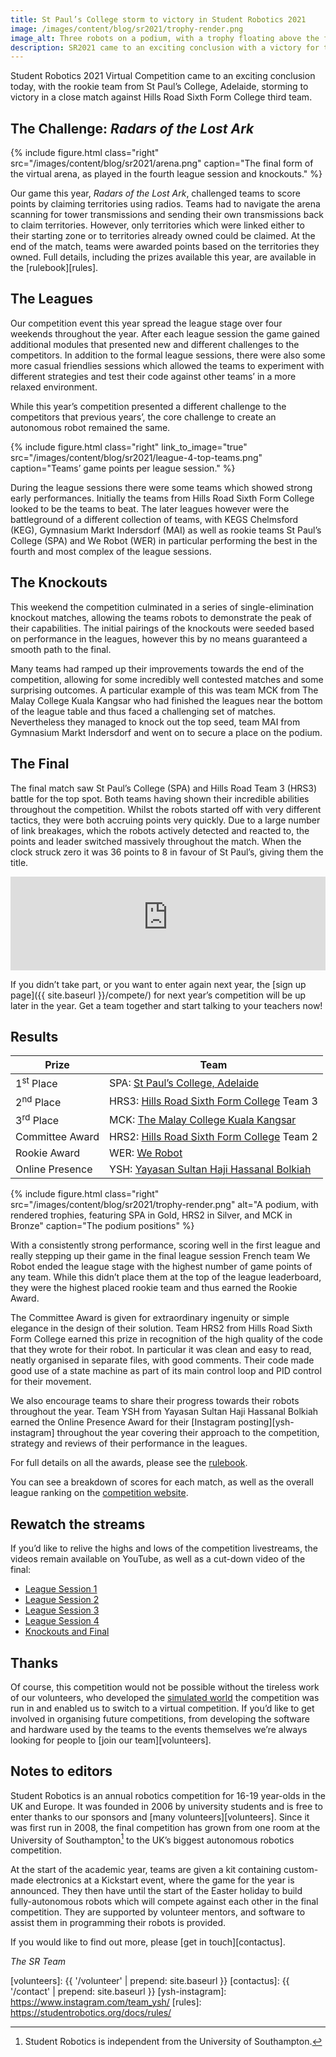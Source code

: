 ```yaml
---
title: St Paul’s College storm to victory in Student Robotics 2021
image: /images/content/blog/sr2021/trophy-render.png
image_alt: Three robots on a podium, with a trophy floating above the first place robot
description: SR2021 came to an exciting conclusion with a victory for the rookie team from St Paul’s College, Adelaide.
---
```


Student Robotics 2021 Virtual Competition came to an exciting conclusion today,
with the rookie team from St Paul’s College, Adelaide, storming to victory in a
close match against Hills Road Sixth Form College third team.

The Challenge: *Radars of the Lost Ark*
----------------------------

{% include figure.html
           class="right"
           src="/images/content/blog/sr2021/arena.png"
           caption="The final form of the virtual arena, as played in the fourth league session and knockouts." %}

Our game this year, _Radars of the Lost Ark_, challenged teams to score points
by claiming territories using radios. Teams had to navigate the arena scanning
for tower transmissions and sending their own transmissions back to claim
territories. However, only territories which were linked either to their
starting zone or to territories already owned could be claimed. At the end of
the match, teams were awarded points based on the territories they owned. Full
details, including the prizes available this year, are available in the
[rulebook][rules].

The Leagues
-----------

Our competition event this year spread the league stage over four weekends
throughout the year. After each league session the game gained additional
modules that presented new and different challenges to the competitors. In
addition to the formal league sessions, there were also some more casual
friendlies sessions which allowed the teams to experiment with different
strategies and test their code against other teams’ in a more relaxed
environment.

While this year’s competition presented a different challenge to the competitors
that previous years’, the core challenge to create an autonomous robot remained
the same.

{% include figure.html
           class="right"
           link_to_image="true"
           src="/images/content/blog/sr2021/league-4-top-teams.png"
           caption="Teams’ game points per league session." %}

During the league sessions there were some teams which showed strong early
performances. Initially the teams from Hills Road Sixth Form College looked to
be the teams to beat. The later leagues however were the battleground of a
different collection of teams, with KEGS Chelmsford (KEG), Gymnasium Markt
Indersdorf (MAI) as well as rookie teams St Paul’s College (SPA) and We Robot
(WER) in particular performing the best in the fourth and most complex of the
league sessions.

The Knockouts
-------------

This weekend the competition culminated in a series of single-elimination
knockout matches, allowing the teams robots to demonstrate the peak of their
capabilities. The initial pairings of the knockouts were seeded based on
performance in the leagues, however this by no means guaranteed a smooth path to
the final.

Many teams had ramped up their improvements towards the end of the competition,
allowing for some incredibly well contested matches and some surprising
outcomes. A particular example of this was team MCK from The Malay College Kuala
Kangsar who had finished the leagues near the bottom of the league table and
thus faced a challenging set of matches. Nevertheless they managed to knock out
the top seed, team MAI from Gymnasium Markt Indersdorf and went on to secure a
place on the podium.

The Final
---------

The final match saw St Paul’s College (SPA) and Hills Road Team 3 (HRS3) battle
for the top spot. Both teams having shown their incredible abilities throughout
the competition. Whilst the robots started off with very different tactics, they
were both accruing points very quickly. Due to a large number of link breakages,
which the robots actively detected and reacted to, the points and leader
switched massively throughout the match. When the clock struck zero it was 36
points to 8 in favour of St Paul’s, giving them the title.

<!-- Video of Final -->
<iframe
  title="Video of SR2021 Final"
  class="center video"
  src="https://www.youtube-nocookie.com/embed/Jwk2kUp02lk"
  frameborder="0"
  width="100%"
  allowfullscreen
  >
</iframe>

If you didn’t take part, or you want to enter again next year, the
[sign up page]({{ site.baseurl }}/compete/) for next year’s competition will be
up later in the year. Get a team together and start talking to your teachers now!

Results
-------

|        Prize          |            Team
|-----------------------|-----------------------------------------------
| 1<sup>st</sup> Place  | SPA: [St Paul’s College, Adelaide](https://www.stpauls.sa.edu.au/)
| 2<sup>nd</sup> Place  | HRS3: [Hills Road Sixth Form College](https://www.hillsroad.ac.uk) Team 3
| 3<sup>rd</sup> Place  | MCK: [The Malay College Kuala Kangsar](https://mckk.edu.my)
| <span class="has-explanation" title="The team that displays the most extraordinary ingenuity or elegant simplicity in the design of their robot">Committee Award</span> | HRS2: [Hills Road Sixth Form College](https://www.hillsroad.ac.uk) Team 2
| <span class="has-explanation" title="The rookie team who achieve the highest place in the league">Rookie Award</span> | WER: [We Robot](https://www.werobot.fr)
| <span class="has-explanation" title="The team that is judged to have the best online presence">Online Presence</span> | YSH: [Yayasan Sultan Haji Hassanal Bolkiah](https://www.secondary-yayasan.edu.bn/en/)

{% include figure.html
           class="right"
           src="/images/content/blog/sr2021/trophy-render.png"
           alt="A podium, with rendered trophies, featuring SPA in Gold, HRS2 in Silver, and MCK in Bronze"
           caption="The podium positions" %}

With a consistently strong performance, scoring well in the first league and
really stepping up their game in the final league session French team We Robot
ended the league stage with the highest number of game points of any team. While
this didn’t place them at the top of the league leaderboard, they were the
highest placed rookie team and thus earned the Rookie Award.

The Committee Award is given for extraordinary ingenuity or simple elegance in
the design of their solution. Team HRS2 from Hills Road Sixth Form College
earned this prize in recognition of the high quality of the code that they wrote
for their robot. In particular it was clean and easy to read, neatly organised
in separate files, with good comments. Their code made good use of a state
machine as part of its main control loop and PID control for their movement.

We also encourage teams to share their progress towards their robots throughout
the year. Team YSH from Yayasan Sultan Haji Hassanal Bolkiah earned the Online
Presence Award for their [Instagram posting][ysh-instagram] throughout the year
covering their approach to the competition, strategy and reviews of their
performance in the leagues.

For full details on all the awards, please see the [rulebook][rulebook].

You can see a breakdown of scores for each match, as well as the overall league
ranking on the [competition website](https://studentrobotics.org/comp/).

Rewatch the streams
-------------------

If you’d like to relive the highs and lows of the competition livestreams, the
videos remain available on YouTube, as well as a cut-down video of the final:

- [League Session 1](https://www.youtube.com/watch?v=cAvk-nfTUis)
- [League Session 2](https://www.youtube.com/watch?v=RwW5Oz30gbE)
- [League Session 3](https://www.youtube.com/watch?v=MpuhtW4mCKM)
- [League Session 4](https://www.youtube.com/watch?v=E9gF-GZbf5M)
- [Knockouts and Final](https://www.youtube.com/watch?v=gxJM6ernMqo)

Thanks
------

Of course, this competition would not be possible without the tireless work of
our volunteers, who developed the [simulated world][simulator] the competition
was run in and enabled us to switch to a virtual competition. If you’d like to
get involved in organising future competitions, from developing the software and
hardware used by the teams to the events themselves we’re always looking for
people to [join our team][volunteers].

Notes to editors
----------------

Student Robotics is an annual robotics competition for 16-19 year-olds in the UK
and Europe. It was founded in 2006 by university students and is free to enter
thanks to our sponsors and [many volunteers][volunteers]. Since it was first run
in 2008, the final competition has grown from one room at the University of
Southampton[^1] to the UK’s biggest autonomous robotics competition.

[^1]: Student Robotics is independent from the University of Southampton.

At the start of the academic year, teams are given a kit containing custom-made
electronics at a Kickstart event, where the game for the year is announced. They
then have until the start of the Easter holiday to build fully-autonomous robots
which will compete against each other in the final competition. They are
supported by volunteer mentors, and software to assist them in programming their
robots is provided.

If you would like to find out more, please [get in touch][contactus].


_The SR Team_

[simulator]: https://studentrobotics.org/docs/simulator/
[rulebook]: https://studentrobotics.org/docs/resources/2021/rulebook.html
[volunteers]: {{ '/volunteer' | prepend: site.baseurl }}
[contactus]: {{ '/contact' | prepend: site.baseurl }}
[ysh-instagram]: https://www.instagram.com/team_ysh/
[rules]: https://studentrobotics.org/docs/rules/
